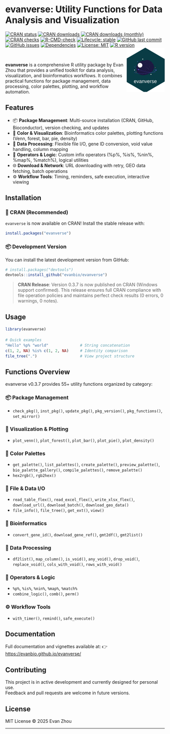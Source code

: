 # evanverse: Utility Functions for Data Analysis and Visualization

<!-- badges: start -->
[![CRAN status](https://www.r-pkg.org/badges/version/evanverse)](https://CRAN.R-project.org/package=evanverse)
[![CRAN downloads](https://cranlogs.r-pkg.org/badges/grand-total/evanverse)](https://CRAN.R-project.org/package=evanverse)
[![CRAN downloads (monthly)](https://cranlogs.r-pkg.org/badges/evanverse)](https://CRAN.R-project.org/package=evanverse)
[![CRAN checks](https://badges.cranchecks.info/worst/evanverse.svg)](https://cran.r-project.org/web/checks/check_results_evanverse.html)
[![R-CMD-check](https://github.com/evanbio/evanverse/actions/workflows/R-CMD-check.yaml/badge.svg)](https://github.com/evanbio/evanverse/actions/workflows/R-CMD-check.yaml)
[![Lifecycle: stable](https://img.shields.io/badge/lifecycle-stable-brightgreen.svg)](https://lifecycle.r-lib.org/articles/stages.html#stable)
[![GitHub last commit](https://img.shields.io/github/last-commit/evanbio/evanverse)](https://github.com/evanbio/evanverse/commits/main)
[![GitHub issues](https://img.shields.io/github/issues/evanbio/evanverse)](https://github.com/evanbio/evanverse/issues)
[![Dependencies](https://img.shields.io/badge/dependencies-10%20imports%20|%2015%20suggests-blue)](https://CRAN.R-project.org/package=evanverse)
[![License: MIT](https://img.shields.io/badge/License-MIT-blue.svg)](LICENSE.md)
[![R version](https://img.shields.io/badge/R-%E2%89%A5%204.1.0-blue)](https://www.r-project.org/)
<img src="man/figures/logo.png" align="right" width="120" />
<!-- badges: end -->

<br>

**evanverse** is a comprehensive R utility package by Evan Zhou that provides a unified toolkit for data analysis, visualization, and bioinformatics workflows. It combines practical functions for package management, data processing, color palettes, plotting, and workflow automation.

## Features

- 📦 **Package Management**: Multi-source installation (CRAN, GitHub, Bioconductor), version checking, and updates
- 🎨 **Color & Visualization**: Bioinformatics color palettes, plotting functions (Venn, forest, bar, pie, density)
- 🔧 **Data Processing**: Flexible file I/O, gene ID conversion, void value handling, column mapping
- 🧮 **Operators & Logic**: Custom infix operators (%p%, %is%, %nin%, %map%, %match%), logical utilities
- 🌐 **Download & Network**: URL downloading with retry, GEO data fetching, batch operations
- ⚙️ **Workflow Tools**: Timing, reminders, safe execution, interactive viewing

## Installation

### 🚀 CRAN (Recommended)

`evanverse` is now available on CRAN! Install the stable release with:

```r
install.packages("evanverse")
```

### 📦 Development Version

You can install the latest development version from GitHub:

```r
# install.packages("devtools")
devtools::install_github("evanbio/evanverse")
```

> **CRAN Release**: Version 0.3.7 is now published on CRAN (Windows support confirmed). This release ensures full CRAN compliance with file operation policies and maintains perfect check results (0 errors, 0 warnings, 0 notes).

## Usage

```r
library(evanverse)

# Quick examples
"Hello" %p% "world"              # String concatenation
c(1, 2, NA) %is% c(1, 2, NA)     # Identity comparison
file_tree(".")                   # View project structure
```

## Functions Overview

evanverse v0.3.7 provides 55+ utility functions organized by category:

### 📦 Package Management
- `check_pkg()`, `inst_pkg()`, `update_pkg()`, `pkg_version()`, `pkg_functions()`, `set_mirror()`

### 🎨 Visualization & Plotting
- `plot_venn()`, `plot_forest()`, `plot_bar()`, `plot_pie()`, `plot_density()`

### 🌈 Color Palettes
- `get_palette()`, `list_palettes()`, `create_palette()`, `preview_palette()`, `bio_palette_gallery()`, `compile_palettes()`, `remove_palette()`
- `hex2rgb()`, `rgb2hex()`

### 📁 File & Data I/O
- `read_table_flex()`, `read_excel_flex()`, `write_xlsx_flex()`, `download_url()`, `download_batch()`, `download_geo_data()`
- `file_info()`, `file_tree()`, `get_ext()`, `view()`

### 🧬 Bioinformatics
- `convert_gene_id()`, `download_gene_ref()`, `gmt2df()`, `gmt2list()`

### 🔧 Data Processing
- `df2list()`, `map_column()`, `is_void()`, `any_void()`, `drop_void()`, `replace_void()`, `cols_with_void()`, `rows_with_void()`

### 🧮 Operators & Logic
- `%p%`, `%is%`, `%nin%`, `%map%`, `%match%`
- `combine_logic()`, `comb()`, `perm()`

### ⚙️ Workflow Tools
- `with_timer()`, `remind()`, `safe_execute()`

## Documentation

Full documentation and vignettes available at:
👉 https://evanbio.github.io/evanverse/

## Contributing

This project is in active development and currently designed for personal use.  
Feedback and pull requests are welcome in future versions.

## License

MIT License © 2025 Evan Zhou

---



